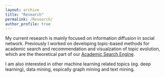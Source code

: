 ```yaml
---
layout: archive
title: "Research"
permalink: /Research/
author_profile: true
---
```

My current research is mainly focused on information diffusion in social network. 
Previously I worked on developing topic-based methods for academic search and recommendation and visualzation of topic evolution, which are the theoretical part of our [Academic Search Engine](https://acemap.sjtu.edu.cn).

I am also interested in other machine learning related topics (eg. deep learning), data mining, espically graph mining and text mining. 
